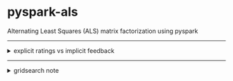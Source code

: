 # pyspark-als

Alternating Least Squares (ALS) matrix factorization using pyspark

----------------------------------------------------------------

<details>
<summary>explicit ratings vs implicit feedback</summary>

- r is now not rating but feedback data / interaction matrix (number of views, clicks, play count, time spent on a page, etc) - про диапазон значений r есть инфа в [original paper](http://yifanhu.net/PUB/cf.pdf) Раздел Preliminaries
- Короче, по идее ничего не нужно в коде менять. Просто подаешь свою interaction-matrix и добавляешь в `ALS`: 
- `implicitPrefs=True, alpha=1.0`  
- `alpha` - one more hyperparameter to tune. In the paper they found `alpha = 40` to work well and somewhere between `15 and 40 worked for other guy from medium`


https://spark.apache.org/docs/2.3.0/mllib-collaborative-filtering.html#tutorial

if the rating matrix is derived from another source of information (i.e. it is inferred from other signals), you can set implicitPrefs to True to get better results:

пока не до конца понял

[`суть`](https://youtu.be/58OjaDH2FI0?t=509)


grouplens dataset contains explicit ratings  
but my real dataset is implicit feedback data  
so I use implicit here for code consistency  
the only difference is `implicitPrefs=True` and additional `alpha` parameter

также графики тоже стремные, потому что я юзаю implicit, хотя данные explicit. Делаю так потому чтобы code consistency был

в принципе можно просто grouplens dataset отскейлить, но пофиг

</details>

----------------------------------------------------------------

<details>
<summary>gridsearch note</summary>

Cool way to do grid search in pyspark is to use `TrainValidationSplit`/`CrossValidator` and `ParamGridBuilder`  
but it is broken for many models including `ALS`:  
`bestModel` does not contains needed params, which you specify in ParamGridBuilder and want to optimize. So it's useless

therefore I use my own grid search implementation instead (btw I use random search instead of grid search)

see [modeling - How to extract model hyper-parameters from spark.ml in PySpark? - Stack Overflow](https://stackoverflow.com/questions/36697304/how-to-extract-model-hyper-parameters-from-spark-ml-in-pyspark)


```py
param_grid = ParamGridBuilder()                \
    .addGrid(als.regParam, [0.17, 0.18, 0.19]) \
    .build()

evaluator = RegressionEvaluator(metricName='rmse', labelCol='rating', predictionCol='prediction')

tvs = TrainValidationSplit(
    estimator = als,
    estimatorParamMaps = param_grid,
    evaluator = evaluator,
)

train, test = ratings.randomSplit([0.8, 0.2])

best_model = tvs.fit(train).bestModel
```

</details>

